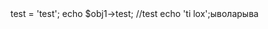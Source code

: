 <?php

$a = 'a';
$b = $a;

$b  = 2;

//echo $a $a = a
//echo $b $b = 2

$obj1 = new \stdClass();
$obj2 = $obj1;
$obj2->test = 'test';
echo $obj1->test; //test

echo 'ti lox';ыволарыва
